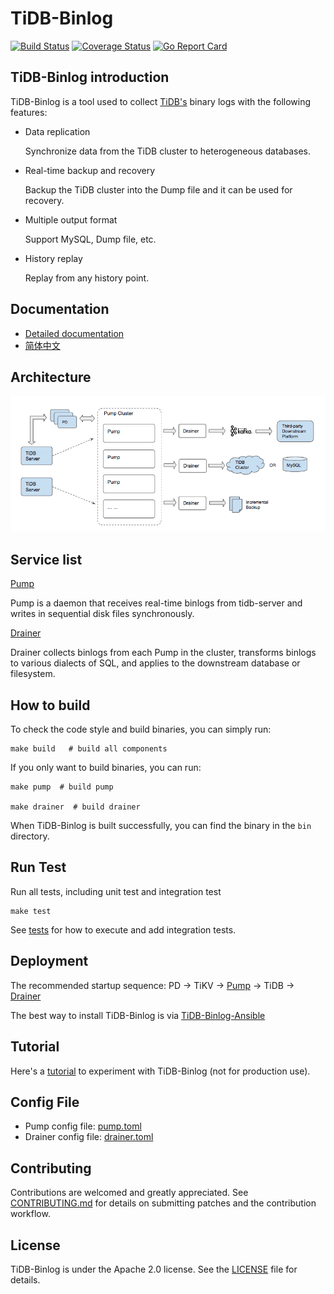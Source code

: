 # TiDB-Binlog

[![Build Status](https://internal.pingcap.net/idc-jenkins/buildStatus/icon?job=build_tidb_binlog_master)](https://internal.pingcap.net/idc-jenkins/job/build_tidb_binlog_master/)
[![Coverage Status](https://coveralls.io/repos/github/pingcap/tidb-binlog/badge.svg?branch=master&t=9Zn2om)](https://coveralls.io/github/pingcap/tidb-binlog?branch=master)
[![Go Report Card](https://goreportcard.com/badge/github.com/pingcap/tidb-binlog)](https://goreportcard.com/report/github.com/pingcap/tidb-binlog)

## TiDB-Binlog introduction

TiDB-Binlog is a tool used to collect [TiDB's](https://github.com/pingcap/tidb) binary logs with the following features:

- Data replication
    
    Synchronize data from the TiDB cluster to heterogeneous databases.

- Real-time backup and recovery
    
    Backup the TiDB cluster into the Dump file and it can be used for recovery.

- Multiple output format
    
    Support MySQL, Dump file, etc.
    
- History replay
    
    Replay from any history point.

## Documentation
+ [Detailed documentation](https://pingcap.com/docs/tools/tidb-binlog-cluster/)
+ [简体中文](https://pingcap.com/docs-cn/tools/tidb-binlog-cluster/)

## Architecture

![architecture](./docs/architecture.png)

## Service list

[Pump](./cmd/pump)

Pump is a daemon that receives real-time binlogs from tidb-server and writes in sequential disk files synchronously.

[Drainer](./cmd/drainer)

Drainer collects binlogs from each Pump in the cluster, transforms binlogs to various dialects of SQL, and applies to the downstream database or filesystem.

## How to build

To check the code style and build binaries, you can simply run:

```
make build   # build all components
```

If you only want to build binaries, you can run:

```
make pump  # build pump

make drainer  # build drainer
```

When TiDB-Binlog is built successfully, you can find the binary in the `bin` directory. 

## Run Test

Run all tests, including unit test and integration test

```
make test
```
See [tests](./tests/README.md) for how to execute and add integration tests.

## Deployment

The recommended startup sequence: PD -> TiKV -> [Pump](./cmd/pump) -> TiDB -> [Drainer](./cmd/drainer)

The best way to install TiDB-Binlog is via [TiDB-Binlog-Ansible](https://www.pingcap.com/docs-cn/tools/tidb-binlog-cluster/)

## Tutorial

Here's a [tutorial](https://www.pingcap.com/docs/dev/how-to/get-started/tidb-binlog/) to experiment with TiDB-Binlog (not for production use).

## Config File
* Pump config file: [pump.toml](./cmd/pump/pump.toml) 
* Drainer config file: [drainer.toml](./cmd/drainer/drainer.toml) 

## Contributing
Contributions are welcomed and greatly appreciated. See [CONTRIBUTING.md](./CONTRIBUTING.md)
for details on submitting patches and the contribution workflow.

## License
TiDB-Binlog is under the Apache 2.0 license. See the [LICENSE](./LICENSE) file for details.
